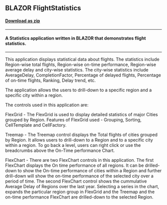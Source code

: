 ## BLAZOR FlightStatistics 
#### [Download as zip](https://grapecity.github.io/DownGit/#/home?url=https://github.com/GrapeCity/ComponentOne-Blazor-Samples/tree/master/NET_8/General/FlightStatistics)
____
#### A Statistics application written in BLAZOR that demonstrates flight statistics.
____
This application displays statistical data about flights. The statistics include Region-wise total flights,
Region-wise on-time performance, Region-wise average delay and city-wise statistics. The city-wise statistics
include AverageDelay, CompletionFactor, Percentage of delayed flights, Percentage of on-time flights,
Ranking, Delay trend, etc.

The application allows the users to drill-down to a specific region and a specific city within a region.

The controls used in this application are:

FlexGrid - The FlexGrid is used to display detailed statistics of major Cities grouped by Region. Features
of FlexGrid used - Grouping, Sorting, CellTemplate and CellFactory.

Treemap - The Treemap control displays the Total flights of cities grouped by Region. It allows users to
drill-down to a Region and to a specific city within a region. To go back a level, users can right click
or use the breadcrumbs above the On-Time performance Chart.

FlexChart - There are two FlexChart controls in this application. The first FlexChart displays the On time
performance of all regions. It can be drilled-down to show the On-time performance of cities within a Region
and further drill-down will show the on-time performance of the selected city over a period of time.
The second FlexChart control shows the cummulative Average Delay of Regions over the last year. Selecting a
series in the chart, expands the particular region group in FlexGrid and the Treemap and the on-time performance
FlexChart are drilled-down to the selected Region.
